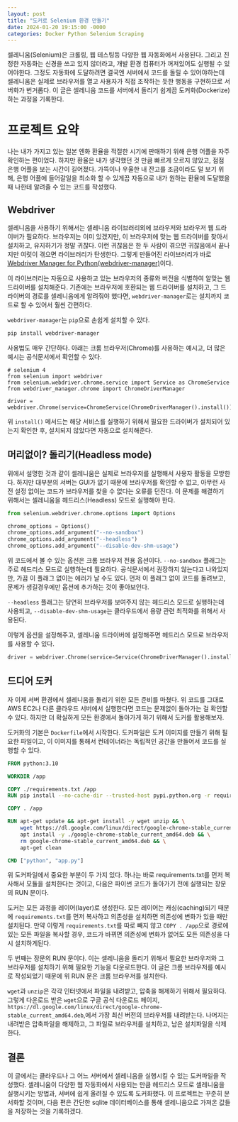 ```yaml
---
layout: post
title: "도커로 Selenium 환경 만들기"
date: 2024-01-20 19:15:00 -0000
categories: Docker Python Selenium Scraping
---
```


셀레니움(Selenium)은 크롤링, 웹 테스팅등 다양한 웹 자동화에서 사용된다. 그리고 진정한 자동화는 신경을 쓰고 있지 않더라고, 개발 환경 컴퓨터가 꺼져있어도 실행될 수 있어야한다. 그정도 자동화에 도달하려면 결국엔 서버에서 코드를 돌릴 수 있어야하는데 셀레니움은 실제로 브라우저를 열고 사용자가 직접 조작하는 듯한 행동을 구현하므로 서버화가 번거롭다. 이 글은 셀레니움 코드를 서버에서 돌리기 쉽게끔 도커화(Dockerize)하는 과정을 기록한다.

# 프로젝트 요약
나는 내가 가지고 있는 일본 엔화 환율을 적절한 시기에 판매하기 위해 은행 어플을 자주 확인하는 편이었다. 하지만 환율은 내가 생각했던 것 만큼 빠르게 오르지 않았고, 점점 은행 어플을 보는 시간이 길어졌다. 가뜩이나 우울한 내 잔고를 조금이라도 덜 보기 위해, 은행 어플에 들어갈일을 최소화 할 수 있게끔 자동으로 내가 원하는 환율에 도달했을 때 나한테 알려줄 수 있는 코드를 작성했다.

## Webdriver
셀레니움을 사용하기 위해서는 셀레니움 라이브러리외에 브라우저와 브라우저 웹 드라이버가 필요하다. 브라우저는 이미 있겠지만, 이 브라우저에 맞는 웹 드라이버를 찾아서 설치하고, 유지하기가 정말 귀찮다. 이런 귀찮음은 한 두 사람이 겪으면 귀찮음에서 끝나지만 여럿이 겪으면 라이브러리가 탄생한다. 그렇게 만들어진 라이브러리가 바로 [Webdriver Manager for Python(webdriver-manager)](https://pypi.org/project/webdriver-manager/)이다.

이 라이브러리는 자동으로 사용하고 있는 브라우저의 종류와 버전을 식별하여 알맞는 웹드라이버를 설치해준다. 기존에는 브라우저에 호환되는 웹 드라이버를 설치하고, 그 드라이버의 경로를 셀레니움에게 알려줘야 했다면, `webdriver-manager`로는 설치까지 코드로 할 수 있어서 훨씬 간편하다. 

`webdriver-manager`는 `pip`으로 손쉽게 설치할 수 있다.
```bash
pip install webdriver-manager
```

사용법도 매우 간단하다. 아래는 크롬 브라우저(Chrome)를 사용하는 예시고, 더 많은 예시는 공식문서에서 확인할 수 있다.

```python3
# selenium 4
from selenium import webdriver
from selenium.webdriver.chrome.service import Service as ChromeService
from webdriver_manager.chrome import ChromeDriverManager

driver = webdriver.Chrome(service=ChromeService(ChromeDriverManager().install()))
```
위 `install()` 메서드는 해당 서비스를 실행하기 위해서 필요한 드라이버가 설치되어 있는지 확인한 후, 설치되지 않았다면 자동으로 설치해준다.

## 머리없이? 돌리기(Headless mode)
위에서 설명한 것과 같이 셀레니움은 실제로 브라우저를 실행해서 사용자 활동을 모방한다. 하지만 대부분의 서버는 GUI가 없기 때문에 브라우저를 확인할 수 없고, 아무런 사전 설정 없이는 코드가 브라우저를 찾을 수 없다는 오류를 던진다. 이 문제를 해결하기 위해서는 셀레니움을 헤드리스(Headless) 모드로 실행해야 한다.

```python
from selenium.webdriver.chrome.options import Options

chrome_options = Options()
chrome_options.add_argument("--no-sandbox")
chrome_options.add_argument("--headless")
chrome_options.add_argument("--disable-dev-shm-usage")
```
위 코드에서 볼 수 있는 옵션은 크롬 브라우저 전용 옵션이다. `--no-sandbox` 플래그는 주로 헤드리스 모드로 실행하는데 필요하다. 공식문서에서 권장하지 않는다고 나와있지만, 가끔 이 플래그 없이는 에러가 날 수도 있다. 먼저 이 플래그 없이 코드를 돌려보고, 문제가 생길경우에만 옵션에 추가하는 것이 좋아보인다.

`--headless` 플래그는 당연히 브라우저를 보여주지 않는 헤드리스 모드로 실행하는데 사용되고, `--disable-dev-shm-usage`는 클라우드에서 용량 관련 최적화를 위해서 사용된다.

이렇게 옵션을 설정해주고, 셀레니움 드라이버에 설정해주면 헤드리스 모드로 브라우저를 사용할 수 있다.

```python
driver = webdriver.Chrome(service=Service(ChromeDriverManager().install()), options=chrome_options)
```

## 드디어 도커
자 이제 서버 환경에서 셀레니움을 돌리기 위한 모든 준비를 마쳤다. 위 코드를 그대로 AWS EC2나 다른 클라우드 서버에서 실행한다면 코드는 문제없이 돌아가는 걸 확인할 수 있다. 하지만 더 확실하게 모든 환경에서 돌아가게 하기 위해서 도커를 활용해보자.

도커화의 기본은 `Dockerfile`에서 시작한다. 도커파일은 도커 이미지를 만들기 위해 필요한 파일이고, 이 이미지를 통해서 컨테이너라는 독립적인 공간을 만들어서 코드를 실행할 수 있다.

```Dockerfile
FROM python:3.10

WORKDIR /app

COPY ./requirements.txt /app
RUN pip install --no-cache-dir --trusted-host pypi.python.org -r requirements.txt

COPY . /app

RUN apt-get update && apt-get install -y wget unzip && \
    wget https://dl.google.com/linux/direct/google-chrome-stable_current_amd64.deb && \
    apt install -y ./google-chrome-stable_current_amd64.deb && \
    rm google-chrome-stable_current_amd64.deb && \
    apt-get clean

CMD ["python", "app.py"]
```

위 도커파일에서 중요한 부분이 두 가지 있다. 하나는 바로 requirements.txt를 먼저 복사해서 모듈을 설치한다는 것이고, 다음은 파이썬 코드가 돌아가기 전에 실행되는 장문의 RUN 문이다. 

도커는 모든 과정을 레이어(layer)로 생성한다. 모든 레이어는 캐싱(caching)되기 때문에 `requirements.txt`를 먼저 복사하고 의존성을 설치하면 의존성에 변화가 있을 때만 설치된다. 만약 이렇게 `requirements.txt`를 따로 빼지 않고 `COPY . /app`으로 경로에 있는 모든 파일을 복사할 경우, 코드가 바뀌면 의존성에 변화가 없어도 모든 의존성을 다시 설치하게된다.

두 번째는 장문의 RUN 문이다. 이는 셀레니움을 돌리기 위해서 필요한 브라우저와 그 브라우저를 설치하기 위해 필요한 기능을 다운로드한다. 이 글은 크롬 브라우저를 예시로 작성되었기 때문에 위 RUN 문은 크롬 브라우저를 설치한다.

`wget`과 `unzip`은 각각 인터넷에서 파일을 내려받고, 압축을 해제하기 위해서 필요하다. 그렇게 다운로드 받은 `wget`으로 구글 공식 다운로드 페이지, `https://dl.google.com/linux/direct/google-chrome-stable_current_amd64.deb`,에서 가장 최신 버전의 브라우저를 내려받는다. 나머지는 내려받은 압축파일을 해제하고, 그 파일로 브라우저를 설치하고, 남은 설치파일을 삭제한다.

## 결론
이 글에서는 클라우드나 그 어느 서버에서 셀레니움을 실행시킬 수 있는 도커파일을 작성했다. 셀레니움이 다양한 웹 자동화에서 사용되는 만큼 헤드리스 모드로 셀레니움을 실행시키는 방법과, 서버에 쉽게 올려질 수 있도록 도커화했다. 이 프로젝트는 꾸준히 문서화할 것이며, 다음 편은 간단한 sqlite 데이터베이스를 통해 셀레니움으로 가져온 값들을 저장하는 것을 기록하겠다.